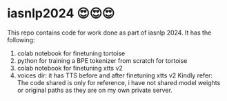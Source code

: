 # iasnlp2024 😍😍😍
This repo contains code for work done as part of iasnlp 2024.
It has the following:
1) colab notebook for finetuning tortoise
2) python for training a BPE tokenizer from scratch for tortoise
3) colab notebook for finetuning xtts v2
4) voices dir: it has TTS before and after finetuning xtts v2
Kindly refer: The code shared is only for reference, i have not shared model weights or original paths as they are on my own private server.
